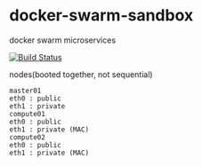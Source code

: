 # docker-swarm-sandbox
docker swarm microservices

[![Build Status](https://travis-ci.com/githubfoam/docker-swarm-sandbox.svg?branch=dev)](https://travis-ci.com/githubfoam/docker-swarm-sandbox)  


nodes(booted together, not sequential)
~~~~
master01
eth0 : public
eth1 : private
compute01
eth0 : public
eth1 : private (MAC)
compute02
eth0 : public
eth1 : private (MAC)
~~~~
